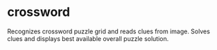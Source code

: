 # crossword
Recognizes crossword puzzle grid and reads clues from image. Solves clues and displays best available overall puzzle solution. 
